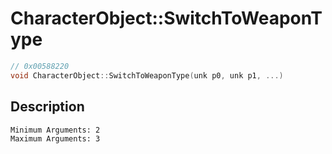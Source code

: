 # CharacterObject::SwitchToWeaponType
```c
// 0x00588220
void CharacterObject::SwitchToWeaponType(unk p0, unk p1, ...)
```
## Description
```
Minimum Arguments: 2
Maximum Arguments: 3
```
